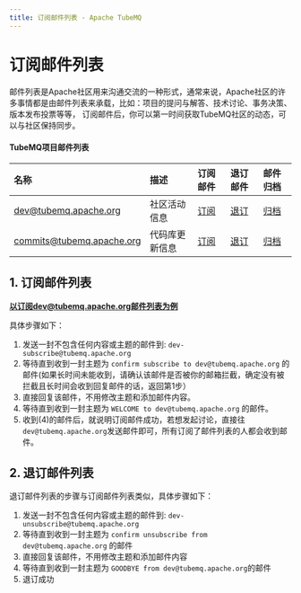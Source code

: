 ```yaml
---
title: 订阅邮件列表 - Apache TubeMQ
---
```


# 订阅邮件列表

邮件列表是Apache社区用来沟通交流的一种形式，通常来说，Apache社区的许多事情都是由邮件列表来承载，比如：项目的提问与解答、技术讨论、事务决策、版本发布投票等等，
订阅邮件后，你可以第一时间获取TubeMQ社区的动态，可以与社区保持同步。

#### TubeMQ项目邮件列表

|名称|描述|订阅邮件|退订邮件|邮件归档|
|:-----|:--------|:------|:-------|:-----|
| [dev@tubemq.apache.org](mailto:dev@tubemq.apache.org) | 社区活动信息 | [订阅](mailto:dev-subscribe@tubemq.apache.org)   | [退订](mailto:dev-unsubscribe@tubemq.apache.org)   | [归档](http://mail-archives.apache.org/mod_mbox/tubemq-dev)   |
| [commits@tubemq.apache.org](mailto:commits@tubemq.apache.org) | 代码库更新信息 | [订阅](mailto:commits-subscribe@tubemq.apache.org)   | [退订](mailto:commits-unsubscribe@tubemq.apache.org)   | [归档](http://mail-archives.apache.org/mod_mbox/tubemq-commits)   |



## 1. 订阅邮件列表
**以订阅dev@tubemq.apache.org邮件列表为例**

具体步骤如下：
 1. 发送一封不包含任何内容或主题的邮件到: `dev-subscribe@tubemq.apache.org`
 2. 等待直到收到一封主题为 `confirm subscribe to dev@tubemq.apache.org` 的邮件(如果长时间未能收到，请确认该邮件是否被你的邮箱拦截，确定没有被拦截且长时间会收到回复邮件的话，返回第1步）
 3. 直接回复该邮件，不用修改主题和添加邮件内容。
 4. 等待直到收到一封主题为 `WELCOME to dev@tubemq.apache.org` 的邮件。
 5. 收到(4)的邮件后，就说明订阅邮件成功，​若想发起讨论，直接往`dev@tubemq.apache.org`发送邮件即可，所有订阅了邮件列表的人都会收到邮件。

## 2. 退订邮件列表
退订邮件列表的步骤与订阅邮件列表类似，具体步骤如下：
1. 发送一封不包含任何内容或主题的邮件到: `dev-unsubscribe@tubemq.apache.org`
2. 等待直到收到一封主题为 `confirm unsubscribe from dev@tubemq.apache.org` 的邮件
3. 直接回复该邮件，不用修改主题和添加邮件内容
4. 等待直到收到一封主题为 `GOODBYE from dev@tubemq.apache.org`的邮件
5. 退订成功
